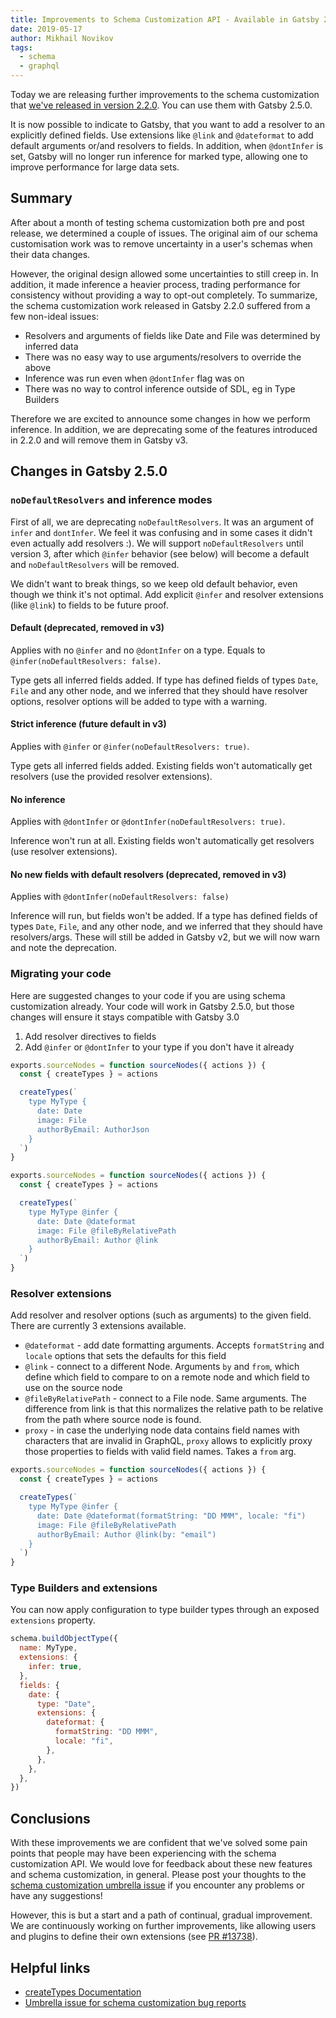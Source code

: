 ```yaml
---
title: Improvements to Schema Customization API - Available in Gatsby 2.5.0
date: 2019-05-17
author: Mikhail Novikov
tags:
  - schema
  - graphql
---
```


Today we are releasing further improvements to the schema customization that [we've released in version 2.2.0](/blog/2019-03-18-releasing-new-schema-customization). You can use them with Gatsby 2.5.0.

It is now possible to indicate to Gatsby, that you want to add a resolver to an explicitly defined fields. Use extensions like `@link` and `@dateformat` to add default arguments or/and resolvers to fields. In addition, when `@dontInfer` is set, Gatsby will no longer run inference for marked type, allowing one to improve performance for large data sets.

## Summary

After about a month of testing schema customization both pre and post release, we determined a couple of issues. The original aim of our schema customisation work was to remove uncertainty in a user's schemas when their data changes.

However, the original design allowed some uncertainties to still creep in. In addition, it made inference a heavier process, trading performance for consistency without providing a way to opt-out completely. To summarize, the schema customization work released in Gatsby 2.2.0 suffered from a few non-ideal issues:

- Resolvers and arguments of fields like Date and File was determined by inferred data
- There was no easy way to use arguments/resolvers to override the above
- Inference was run even when `@dontInfer` flag was on
- There was no way to control inference outside of SDL, eg in Type Builders

Therefore we are excited to announce some changes in how we perform inference. In addition, we are deprecating some of the features introduced in 2.2.0 and will remove them in Gatsby v3.

## Changes in Gatsby 2.5.0

### `noDefaultResolvers` and inference modes

First of all, we are deprecating `noDefaultResolvers`. It was an argument of `infer` and `dontInfer`. We feel it was confusing and in some cases it didn't even actually add resolvers :). We will support `noDefaultResolvers` until version 3, after which `@infer` behavior (see below) will become a default and `noDefaultResolvers` will be removed.

We didn't want to break things, so we keep old default behavior, even though we think it's not optimal. Add explicit `@infer` and resolver extensions (like `@link`) to fields to be future proof.

#### Default (deprecated, removed in v3)

Applies with no `@infer` and no `@dontInfer` on a type. Equals to `@infer(noDefaultResolvers: false)`.

Type gets all inferred fields added. If type has defined fields of types `Date`, `File` and any other node, and we inferred that they should have resolver options, resolver options will be added to type with a warning.

#### Strict inference (future default in v3)

Applies with `@infer` or `@infer(noDefaultResolvers: true)`.

Type gets all inferred fields added. Existing fields won't automatically get resolvers (use the provided resolver extensions).

#### No inference

Applies with `@dontInfer` or `@dontInfer(noDefaultResolvers: true)`.

Inference won't run at all. Existing fields won't automatically get resolvers (use resolver extensions).

#### No new fields with default resolvers (deprecated, removed in v3)

Applies with `@dontInfer(noDefaultResolvers: false)`

Inference will run, but fields won't be added. If a type has defined fields of types `Date`, `File`, and any other node, and we inferred that they should have resolvers/args. These will still be added in Gatsby v2, but we will now warn and note the deprecation.

### Migrating your code

Here are suggested changes to your code if you are using schema customization already. Your code will work in Gatsby 2.5.0, but those changes will ensure it stays compatible with Gatsby 3.0

1. Add resolver directives to fields
2. Add `@infer` or `@dontInfer` to your type if you don't have it already

```graphql:title=gatsby-node.js
exports.sourceNodes = function sourceNodes({ actions }) {
  const { createTypes } = actions

  createTypes(`
    type MyType {
      date: Date
      image: File
      authorByEmail: AuthorJson
    }
  `)
}
```

```graphql:title=gatsby-node.js
exports.sourceNodes = function sourceNodes({ actions }) {
  const { createTypes } = actions

  createTypes(`
    type MyType @infer {
      date: Date @dateformat
      image: File @fileByRelativePath
      authorByEmail: Author @link
    }
  `)
}
```

### Resolver extensions

Add resolver and resolver options (such as arguments) to the given field. There are currently 3 extensions available.

- `@dateformat` - add date formatting arguments. Accepts `formatString` and
  `locale` options that sets the defaults for this field
- `@link` - connect to a different Node. Arguments `by` and `from`, which
  define which field to compare to on a remote node and which field to use on
  the source node
- `@fileByRelativePath` - connect to a File node. Same arguments. The
  difference from link is that this normalizes the relative path to be
  relative from the path where source node is found.
- `proxy` - in case the underlying node data contains field names with
  characters that are invalid in GraphQL, `proxy` allows to explicitly
  proxy those properties to fields with valid field names. Takes a `from` arg.

```graphql:title=gatsby-node.js
exports.sourceNodes = function sourceNodes({ actions }) {
  const { createTypes } = actions

  createTypes(`
    type MyType @infer {
      date: Date @dateformat(formatString: "DD MMM", locale: "fi")
      image: File @fileByRelativePath
      authorByEmail: Author @link(by: "email")
    }
  `)
}
```

### Type Builders and extensions

You can now apply configuration to type builder types through an exposed `extensions` property.

```js
schema.buildObjectType({
  name: MyType,
  extensions: {
    infer: true,
  },
  fields: {
    date: {
      type: "Date",
      extensions: {
        dateformat: {
          formatString: "DD MMM",
          locale: "fi",
        },
      },
    },
  },
})
```

## Conclusions

With these improvements we are confident that we've solved some pain points that people may have been experiencing with the schema customization API. We would love for feedback about these new features and schema customization, in general. Please post your thoughts to the [schema customization umbrella issue](https://github.com/gatsbyjs/gatsby/issues/12272) if you encounter any problems or have any suggestions!

However, this is but a start and a path of continual, gradual improvement. We are continuously working on further improvements, like allowing users and plugins to define their own extensions (see [PR #13738](https://github.com/gatsbyjs/gatsby/pull/13738)).

## Helpful links

- [createTypes Documentation](https://www.gatsbyjs.org/docs/actions/#createTypes)
- [Umbrella issue for schema customization bug reports](https://github.com/gatsbyjs/gatsby/issues/12272)
